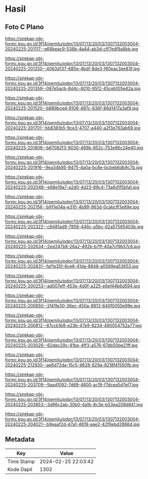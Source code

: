 # Hasil

## Foto C Plano

https://sirekap-obj-formc.kpu.go.id/3f14/pemilu/pdpr/13/07/13/20/03/1307132003004-20240225-201117--e68beac9-538b-4a44-ab3d-cff7edf9a8bb.jpg

https://sirekap-obj-formc.kpu.go.id/3f14/pemilu/pdpr/13/07/13/20/03/1307132003004-20240225-201250--4063d137-685e-4bdf-8de3-f60eac3ee83f.jpg

https://sirekap-obj-formc.kpu.go.id/3f14/pemilu/pdpr/13/07/13/20/03/1307132003004-20240225-201359--087e5acb-8d4c-4010-95f2-45ceb105e42a.jpg

https://sirekap-obj-formc.kpu.go.id/3f14/pemilu/pdpr/13/07/13/20/03/1307132003004-20240225-201520--b889bced-9106-497c-836f-86d1417a3af9.jpg

https://sirekap-obj-formc.kpu.go.id/3f14/pemilu/pdpr/13/07/13/20/03/1307132003004-20240225-201701--bb8381b5-9ce3-4707-a440-a2f3e763ab69.jpg

https://sirekap-obj-formc.kpu.go.id/3f14/pemilu/pdpr/13/07/13/20/03/1307132003004-20240225-201806--b67082f3-9030-469b-852c-753e86c24e40.jpg

https://sirekap-obj-formc.kpu.go.id/3f14/pemilu/pdpr/13/07/13/20/03/1307132003004-20240225-201916--9ea34b95-9475-4a0a-bc8e-bcbeb6db9c7b.jpg

https://sirekap-obj-formc.kpu.go.id/3f14/pemilu/pdpr/13/07/13/20/03/1307132003004-20240225-202048--e68e19a7-a2d0-4d23-89c4-73a6d1f5bfa1.jpg

https://sirekap-obj-formc.kpu.go.id/3f14/pemilu/pdpr/13/07/13/20/03/1307132003004-20240225-202156--b911e04a-e310-4b99-863d-0cabcff3e89e.jpg

https://sirekap-obj-formc.kpu.go.id/3f14/pemilu/pdpr/13/07/13/20/03/1307132003004-20240225-202322--c6481ad9-7856-446c-a5bc-62a57565403b.jpg

https://sirekap-obj-formc.kpu.go.id/3f14/pemilu/pdpr/13/07/13/20/03/1307132003004-20240225-202634--2ed247b8-26a2-492b-b7ff-40a7cf9b57c6.jpg

https://sirekap-obj-formc.kpu.go.id/3f14/pemilu/pdpr/13/07/13/20/03/1307132003004-20240225-202831--faf1e35f-6ce6-41da-8848-a0589ea53653.jpg

https://sirekap-obj-formc.kpu.go.id/3f14/pemilu/pdpr/13/07/13/20/03/1307132003004-20240225-200253--ad007eff-453e-4d0f-a225-e6ef44b6d594.jpg

https://sirekap-obj-formc.kpu.go.id/3f14/pemilu/pdpr/13/07/13/20/03/1307132003004-20240225-200650--2f41fe30-36ec-450a-8813-840f0050e99e.jpg

https://sirekap-obj-formc.kpu.go.id/3f14/pemilu/pdpr/13/07/13/20/03/1307132003004-20240225-200812--87ccb1b8-e23b-47e9-8234-490054752a77.jpg

https://sirekap-obj-formc.kpu.go.id/3f14/pemilu/pdpr/13/07/13/20/03/1307132003004-20240225-203026--62dec29c-91be-4ff3-a576-67db50be21ff.jpg

https://sirekap-obj-formc.kpu.go.id/3f14/pemilu/pdpr/13/07/13/20/03/1307132003004-20240225-212930--ae6d72da-15c5-4628-829a-8218f41550fb.jpg

https://sirekap-obj-formc.kpu.go.id/3f14/pemilu/pdpr/13/07/13/20/03/1307132003004-20240225-203709--9aad1092-7d69-4800-ac19-f7dcea5d7ef7.jpg

https://sirekap-obj-formc.kpu.go.id/3f14/pemilu/pdpr/13/07/13/20/03/1307132003004-20240225-203853--3d86c2ab-30b0-4a1b-8c3e-b53ea208d841.jpg

https://sirekap-obj-formc.kpu.go.id/3f14/pemilu/pdpr/13/07/13/20/03/1307132003004-20240225-204021--b9eaaf2d-47a1-4819-aae2-42f9ebd2866d.jpg


## Metadata

| Key        | Value               |
| ---------- | ------------------- |
| Time Stamp | 2024-02-25 22:03:42 |
| Kode Dapil | 1302                |



